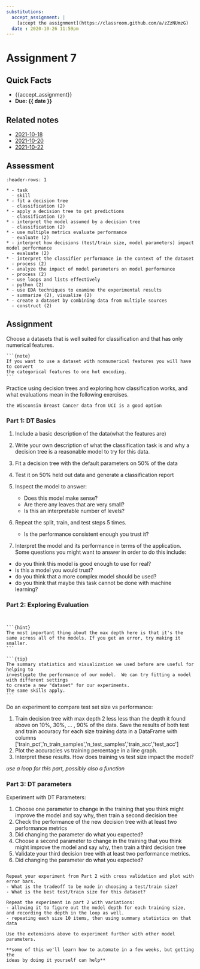 ```yaml
---
substitutions:
  accept_assignment: |
    [accept the assignment](https://classroom.github.com/a/zZzNUmzG)
  date : 2020-10-26 11:59pm
---
```

# Assignment 7

## Quick Facts
- {{accept_assignment}}
- __Due: {{ date }}__

## Related notes

- [2021-10-18](../notes/2021-10-18)
- [2021-10-20](../notes/2021-10-20)
- [2021-10-22]()

## Assessment
```{list-table} fit a decision tree
:header-rows: 1

* - task
  - skill
* - fit a decision tree
  - classification (2)
* - apply a decision tree to get predictions
  - classification (2)
* - interpret the model assumed by a decision tree
  - classification (2)
* - use multiple metrics evaluate performance
  - evaluate (2)
* - interpret how decisions (test/train size, model parameters) impact model performance
  - evaluate (2)
* - interpret the classifier performance in the context of the dataset
  - process (2)
* - analyze the impact of model parameters on model performance
  - process (2)
* - use loops and lists effectively
  - python (2)
* - use EDA techniques to examine the experimental results
  - summarize (2), visualize (2)
* - create a dataset by combining data from multiple sources
  - construct (2)
```

## Assignment

Choose a datasets that is well suited for classification and that has only numerical features.
````{margin}
```{note}
If you want to use a dataset with nonnumerical features you will have to convert
the categorical features to one hot encoding.  
```
````

Practice using decision trees and exploring how classification works, and what evaluations mean in the following exercises. 

```{hint}
the Wisconsin Breast Cancer data from UCI is a good option
```

### Part 1: DT Basics
1. Include a basic description of the data(what the features are)
1. Write  your own description of what the classification task is and why a decision tree is a reasonable model to try for this data.
1. Fit a decision tree with the default parameters on 50% of the data
1. Test it on 50% held out data and generate a classification report
1. Inspect the model to answer:

    - Does this model make sense?
    - Are there any leaves that are very small?
    - Is this an interpretable number of levels?
1. Repeat the split, train, and test steps 5 times.

    - Is the performance consistent enough you trust it?
1. Interpret the model and its performance in terms of the application. Some questions you might want to answer in order to do this include:

  - do you think this model is good enough to use for real?
  - is this a model you would trust?
  - do you think that a more complex model should be used?
  - do you think that maybe this task cannot be done with machine learning?


### Part 2: Exploring Evaluation

````{margin}


```{hint}
The most important thing about the max depth here is that it's the same across all of the models. If you get an error, try making it smaller.
```

```{tip}
The summary statistics and visualization we used before are useful for helping to
investigate the performance of our model.  We can try fitting a model  with different settings
to create a new "dataset" for our experiments.
The same skills apply.
```

````
Do an experiment to compare test set size vs performance:
1. Train decision tree with max depth 2 less less than the depth it found above on 10%, 30%, ... , 90% of the data. Save the results of both test and train accuracy for each size training data in a DataFrame with columns ['train_pct','n_train_samples','n_test_samples','train_acc','test_acc']
1. Plot the accuracies vs training percentage in a line graph.  
1. Interpret these results.  How does training vs test size impact the model?

_use a loop for this part, possibly also a function_

### Part 3: DT parameters

Experiment with DT Parameters:
1. Choose one parameter to change in the training that you think might improve the model and say why, then train a second decision tree
1. Check the performance of the new decision tree with at least two performance metrics
1. Did changing the parameter do what you expected?
1. Choose a second parameter to change in the training that you think might improve the model and say why, then train a third decision tree
1. Validate your third decision tree with at least two performance metrics.
1. Did changing the parameter do what you expected?



```{admonition} Thinking Ahead

Repeat your experiment from Part 2 with cross validation and plot with error bars.
- What is the tradeoff to be made in choosing a test/train size?
- What is the best test/train size for this dataset?

Repeat the experiment in part 2 with variations:
- allowing it to figure out the model depth for each training size, and recording the depth in the loop as well.  
- repeating each size 10 items, then using summary statistics on that data

Use the extensions above to experiment further with other model parameters.

**some of this we'll learn how to automate in a few weeks, but getting the
ideas by doing it yourself can help**
```

